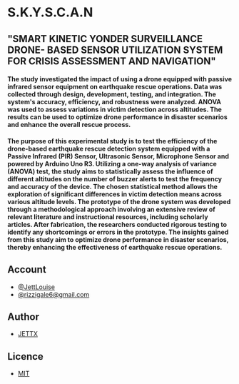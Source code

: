 # S.K.Y.S.C.A.N
##  "SMART KINETIC YONDER SURVEILLANCE DRONE- BASED SENSOR UTILIZATION SYSTEM FOR CRISIS ASSESSMENT AND NAVIGATION"

<h4>
The study investigated the impact of using a drone equipped with passive infrared sensor equipment on earthquake rescue operations. Data was collected through design, development, testing, and integration. The system's accuracy, efficiency, and robustness were analyzed. ANOVA was used to assess variations in victim detection across altitudes. The results can be
used to optimize drone performance in disaster scenarios and enhance the overall rescue process.
</h4>

<h4>
The purpose of this experimental study is to test the efficiency of the drone-based earthquake rescue detection system equipped with a Passive Infrared (PIR) Sensor, Ultrasonic Sensor, Microphone Sensor and powered by Arduino Uno R3. Utilizing a one-way analysis of variance (ANOVA) test, the study aims to statistically assess the influence of different altitudes on the number of buzzer alerts to test the frequency and accuracy of the device. The chosen statistical method allows the exploration of significant differences in victim detection means across various altitude levels. The prototype of the drone system was developed through a methodological approach involving an extensive review of relevant literature and instructional resources, including scholarly articles. After fabrication, the researchers conducted rigorous testing to identify any shortcomings or errors in the prototype. The insights gained from this study aim to optimize drone performance in disaster scenarios, thereby enhancing the effectiveness of earthquake rescue operations.
</h4>

## Account
- [@JettLouise](https://www.facebook.com/myprivacy19)
- [@rizzigale6@gmail.com](https://mail.google.com/mail/u/0/#inbox)

## Author
- [JETTX](https://github.com/Jett0X)

## Licence
- [MIT](https://github.com/Jett0X/S.K.Y.S.C.A.N/blob/main/LICENSE)


